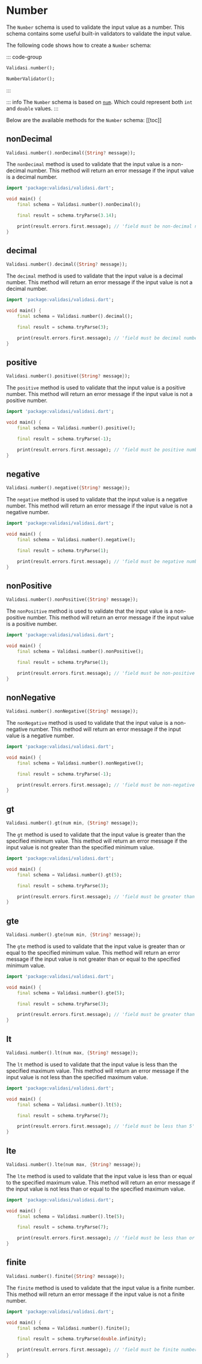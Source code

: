 # Number

The `Number` schema is used to validate the input value as a number. This schema contains some useful built-in validators to validate the input value.

The following code shows how to create a `Number` schema:

::: code-group

```dart [Using Validasi]
Validasi.number();
```

```dart [Using Direct Class]
NumberValidator();
```

:::

::: info
The `Number` schema is based on [`num`](https://api.dart.dev/stable/3.5.3/dart-core/num-class.html). Which could represent
both `int` and `double` values.
:::

Below are the available methods for the `Number` schema:
[[toc]]

## nonDecimal

```dart
Validasi.number().nonDecimal({String? message});
```

The `nonDecimal` method is used to validate that the input value is a non-decimal number. This method will return an error message if the input value is a decimal number.

```dart
import 'package:validasi/validasi.dart';

void main() {
    final schema = Validasi.number().nonDecimal();

    final result = schema.tryParse(3.14);

    print(result.errors.first.message); // 'field must be non-decimal number'
}
```

## decimal

```dart
Validasi.number().decimal({String? message});
```

The `decimal` method is used to validate that the input value is a decimal number. This method will return an error message if the input value is not a decimal number.

```dart
import 'package:validasi/validasi.dart';

void main() {
    final schema = Validasi.number().decimal();

    final result = schema.tryParse(3);

    print(result.errors.first.message); // 'field must be decimal number'
}
```

## positive

```dart
Validasi.number().positive({String? message});
```

The `positive` method is used to validate that the input value is a positive number. This method will return an error message if the input value is not a positive number.

```dart
import 'package:validasi/validasi.dart';

void main() {
    final schema = Validasi.number().positive();

    final result = schema.tryParse(-1);

    print(result.errors.first.message); // 'field must be positive number'
}
```

## negative

```dart
Validasi.number().negative({String? message});
```

The `negative` method is used to validate that the input value is a negative number. This method will return an error message if the input value is not a negative number.

```dart
import 'package:validasi/validasi.dart';

void main() {
    final schema = Validasi.number().negative();

    final result = schema.tryParse(1);

    print(result.errors.first.message); // 'field must be negative number'
}
```

## nonPositive

```dart
Validasi.number().nonPositive({String? message});
```

The `nonPositive` method is used to validate that the input value is a non-positive number. This method will return an error message if the input value is a positive number.

```dart
import 'package:validasi/validasi.dart';

void main() {
    final schema = Validasi.number().nonPositive();

    final result = schema.tryParse(1);

    print(result.errors.first.message); // 'field must be non-positive number'
}
```

## nonNegative

```dart
Validasi.number().nonNegative({String? message});
```

The `nonNegative` method is used to validate that the input value is a non-negative number. This method will return an error message if the input value is a negative number.

```dart
import 'package:validasi/validasi.dart';

void main() {
    final schema = Validasi.number().nonNegative();

    final result = schema.tryParse(-1);

    print(result.errors.first.message); // 'field must be non-negative number'
}
```

## gt

```dart
Validasi.number().gt(num min, {String? message});
```

The `gt` method is used to validate that the input value is greater than the specified minimum value. This method will return an error message if the input value is not greater than the specified minimum value.

```dart
import 'package:validasi/validasi.dart';

void main() {
    final schema = Validasi.number().gt(5);

    final result = schema.tryParse(3);

    print(result.errors.first.message); // 'field must be greater than 5'
}
```

## gte

```dart
Validasi.number().gte(num min, {String? message});
```

The `gte` method is used to validate that the input value is greater than or equal to the specified minimum value. This method will return an error message if the input value is not greater than or equal to the specified minimum value.

```dart
import 'package:validasi/validasi.dart';

void main() {
    final schema = Validasi.number().gte(5);

    final result = schema.tryParse(3);

    print(result.errors.first.message); // 'field must be greater than or equal to 5'
}
```

## lt

```dart
Validasi.number().lt(num max, {String? message});
```

The `lt` method is used to validate that the input value is less than the specified maximum value. This method will return an error message if the input value is not less than the specified maximum value.

```dart
import 'package:validasi/validasi.dart';

void main() {
    final schema = Validasi.number().lt(5);

    final result = schema.tryParse(7);

    print(result.errors.first.message); // 'field must be less than 5'
}
```

## lte

```dart
Validasi.number().lte(num max, {String? message});
```

The `lte` method is used to validate that the input value is less than or equal to the specified maximum value. This method will return an error message if the input value is not less than or equal to the specified maximum value.

```dart
import 'package:validasi/validasi.dart';

void main() {
    final schema = Validasi.number().lte(5);

    final result = schema.tryParse(7);

    print(result.errors.first.message); // 'field must be less than or equal to 5'
}
```

## finite

```dart
Validasi.number().finite({String? message});
```

The `finite` method is used to validate that the input value is a finite number. This method will return an error message if the input value is not a finite number.

```dart
import 'package:validasi/validasi.dart';

void main() {
    final schema = Validasi.number().finite();

    final result = schema.tryParse(double.infinity);

    print(result.errors.first.message); // 'field must be finite number'
}
```